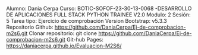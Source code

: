 Alumno: Dania Cerpa
Curso: BOTIC-SOFOF-23-30-13-0068 -DESARROLLO DE APLICACIONES FULL STACK PYTHON TRAINEE V2.0
Modulo: 2
Sesión: 5
Tarea tipo: Ejercicio de comprobación
Version Bootstrap: v5.3.3
Repositorio Github: https://github.com/DaniaCerpa/Ej-de-comprobacion-m2s6.git
Clonar repositorio: git clone https://github.com/DaniaCerpa/Ej-de-comprobacion-m2s6.git
Git-hub Pages: https://daniacerpa.github.io/Evaluacion-M2S6/